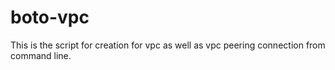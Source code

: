 # boto-vpc
This is the script for creation for vpc as well as vpc peering connection from command line.
